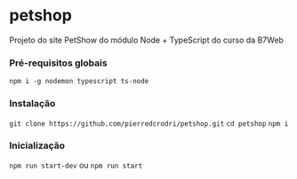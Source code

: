 # petshop

Projeto do site PetShow do módulo Node + TypeScript do curso da B7Web

### Pré-requisitos globais

`npm i -g nodemon typescript ts-node`

### Instalação

`git clone https://github.com/pierredcrodri/petshop.git`
`cd petshop`
`npm i`

### Inicialização

`npm run start-dev`
ou
`npm run start`
